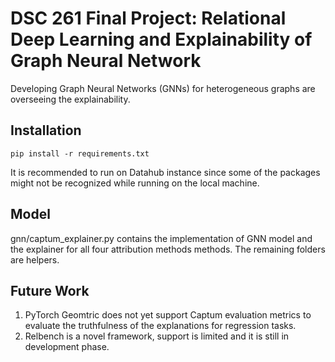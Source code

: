 # DSC 261 Final Project: Relational Deep Learning and Explainability of Graph Neural Network
Developing Graph Neural Networks (GNNs) for heterogeneous graphs are overseeing the explainability.

## Installation 
```
pip install -r requirements.txt
```
It is recommended to run on Datahub instance since some of the packages might not be recognized while running on the local machine.

## Model
gnn/captum_explainer.py contains the implementation of GNN model and the explainer for all four attribution methods methods. The remaining folders are helpers.

## Future Work
1. PyTorch Geomtric does not yet support Captum evaluation metrics to evaluate the truthfulness of the explanations for regression tasks. 
2. Relbench is a novel framework, support is limited and it is still in development phase. 

